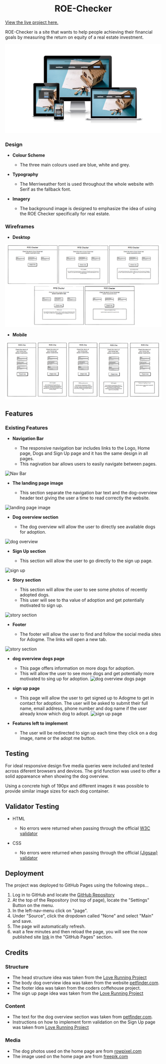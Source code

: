 <h1 align="center">ROE-Checker</h1>

[View the live project here.](https://andresfgc.github.io/ROE-Checker/)

ROE-Checker is a site that wants to help people achieving their financial goals by measuring the return on equity of a real estate investment.

![Responsive Mockup](/media/roe-checker_mockup.PNG)

### Design

- __Colour Scheme__

  - The three main colours used are blue, white and grey.

- __Typography__

  - The Merriweather font is used throughout the whole website with Serif as the fallback font.

- __Imagery__

  - The background image is designed to emphasize the idea of using the ROE Checker specifically for real estate.

### Wireframes

- __Desktop__

![wireframes desktop](/media/wireframes_pc.PNG)

- __Mobile__

![wireframes desktop](/media/wireframes_mobile.PNG)

## Features

### Existing Features

- __Navigation Bar__

  - The responsive navigation bar includes links to the Logo, Home page, Dogs and Sign Up page and it has the same design in all pages.
  - This nagivation bar allows users to easily navigate between pages. 

![Nav Bar](/media/nav_bar.PNG)

- __The landing page image__

  - This section separate the navigation bar text and the dog-overview header text giving the user a time to read correctly the website. 

![landing page image](/media/landing_page_image.PNG)

- __Dog overview section__

  - The dog overview will allow the user to directly see available dogs for adoption.

![dog overview](/media/dog_overview.PNG)

- __Sign Up section__

  - This section will allow the user to go directly to the sign up page.

![sign up](/media/sign_up.PNG)

- __Story section__

  - This section will allow the user to see some photos of recently adopted dogs.
  - This user will see to tha value of adoption and get potentially motivated to sign up.

![story section](/media/stories.PNG)

- __Footer__

  - The footer will allow the user to find and follow the social media sites for Adogme. The links will open a new tab.

![story section](/media/footer.PNG)

- __dog overview dogs page__

  - This page offers information on more dogs for adoption.
  - This will allow the user to see more dogs and get potentially more motivated to sing up for adoption.
![dog overview dogs page](/media/dog_overview_dogssite.PNG)

- __sign up page__

  - This page will allow the user to get signed up to Adogme to get in contact for adoption. The user will be asked to submit their full name, email address, phone number and dog name if the user already know which dog to adopt.
![sign up page](/media/signup_page.PNG)

- __Features left to implement__

  - The user will be redirected to sign up each time they click on a dog image, name or the adopt me button.

## Testing

For ideal responsive design five media queries were included and tested across diferent browsers and devices. The grid function was used to offer a solid appareance when showing the dog overview.

Using a concrete high of 190px and different images it was possible to provide similar image sizes for each dog container.

## Validator Testing

- HTML

  - No errors were returned when passing through the official [W3C validator](https://validator.w3.org/nu/?doc=https%3A%2F%2Fandresfgc.github.io%2Fp1%2Findex.html)

- CSS

  - No errors were returned when passing through the official [(Jigsaw) validator](https://jigsaw.w3.org/css-validator/validator)

## Deployment

The project was deployed to GitHub Pages using the following steps...

1. Log in to GitHub and locate the [GitHub Repository](https://github.com/andresfgc/p1)
2. At the top of the Repository (not top of page), locate the "Settings" Button on the menu.
3. In the left-nav-menu click on "page".
4. Under "Source", click the dropdown called "None" and select "Main" and save.
5. The page will automatically refresh.
6. wait a few minutes and then reload the page, you will see the now published site [link](https://andresfgc.github.io/p1/) in the "GitHub Pages" section.

## Credits

### Structure
- The head structure idea was taken from the [Love Running Project](https://github.com/Code-Institute-Solutions/love-running-2.0-sourcecode)
- The body dog overview idea was taken from the website [petfinder.com](https://www.petfinder.com/).
- The footer idea was taken from the coders coffehouse project.
- The sign up page idea was taken from the [Love Running Project](https://github.com/Code-Institute-Solutions/love-running-2.0-sourcecode)

### Content

- The text for the dog overview section was taken from [petfinder.com](https://www.petfinder.com/).
- Instructions on how to implement form validation on the Sign Up page was taken from [Love Running Project](https://github.com/Code-Institute-Solutions/love-running-2.0-sourcecode)

### Media

- The dog photos used on the home page are from [rowpixel.com](https://www.rawpixel.com/)
- The image used on the home page are from [freepik.com](https://www.freepik.com/)